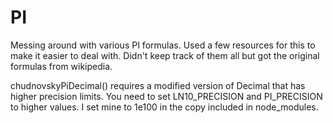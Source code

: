 # PI

Messing around with various PI formulas. Used a few resources for this to make it easier to deal with. Didn't keep track of them all but got the original formulas from wikipedia.

chudnovskyPiDecimal() requires a modified version of Decimal that has higher precision limits. You need to set LN10_PRECISION and PI_PRECISION to higher values. I set mine to 1e100 in the copy included in node_modules.

